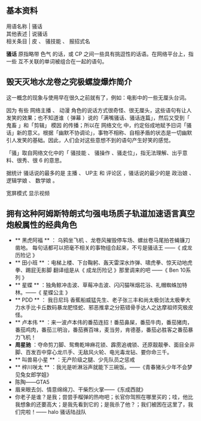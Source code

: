 **基本资料**  
---  
用语名称  |  骚话   
其他表述  |  说骚话   
相关条目  |  皮  、  骚技能  、  报招式名   
  
**骚话** 原指略带  色气  的话，或  CP  之间一些具有挑逗性的话语。在网络平台上，指  一些  互不关联的单词被组合在一起的语句。

##  毁天灭地水龙卷之究极螺旋爆炸简介

这一概念的现象与使用早在很久之前就有了，例如：电影中的一些无厘头台词。

因为  有些  网络主播  、  动漫  角色的说话方式很奇怪、很无厘头，这些语句有让人发笑的效果；也不知道谁（  弹幕
）说的「满嘴骚话、骚话连篇」，然后又受到「  鬼畜  」和「剪辑」  模因  的传播；所以在  网络文化
中，约定俗成地赋予旧词「骚话」新的意义。根据「幽默不协调论」，事物不相称、自相矛盾的状态是一切幽默引人发笑的基础。因此，人们会对这些意想不到的语句产生好笑的感觉。

「骚」取自网络文化中的「  骚技能  、  骚操作  、骚走位」，指无法理解、出乎意料、很秀、很  6  的意思。

据统计  骚话说的最多的是  主播  、  UP主  和  评论区  ，骚话说的最少的是  政治娘  、  逻辑学娘  、  数学娘  。

宽屏模式  显示视频

##  拥有这种阿姆斯特朗式匀强电场质子轨道加速语言真空炮般属性的经典角色

  * ** 黑虎阿福  ** ：  乌鸦坐飞机  、龙卷风摧毁停车场、螺丝卷马尾拍苍蝇镰刀凿地。  每句话都可以把毫不相关的事物组合起来，不亏是骚话王  ——《  成龙历险记  》 
  * ** 田小班  ** ：电梯上楼、下台鞠躬、轰天雷深水炸弹、啸虎拳、惊天动地虎拳、踢屁无影脚  翻译组是从《  成龙历险记  》那里调来的吧  ——《  Ben 10系列  》 
  * ** 星蝶  ** ：独角鲸冲击波、草莓冲击波、闪闪猫咪烟花浴、礼帽蜘蛛加特林。——《  星蝶公主  》 
  * ** PDD  ** ：  我日尼玛  香蕉船威猛先生、老子张三丰和尚太极剑法太极拳大力水手比卡丘数码暴龙肥怪蛇、邪恶推拿之分筋错骨手达人之达摩祖师究极皮怪。 
  * ** 卢本伟  ** ：来一波卢本伟的番茄连招！番茄鼻屎，番茄牛肉，番茄猪肉，番茄鸡肉，番茄三明治，番茄赛百味，麦当劳，肯德基，番茄必胜客之番茄暴力飞机！ 
  * **周星驰** ：夺命剪刀脚、鸳鸯乾坤麻花锁、霹雳追魂锁、还原靓靓拳、面目全非脚、百发百中穿心龙爪手、无敌风火轮、电光毒龙钻、要你命三千。 
  * ** 叫兽易小星  ** ：无产阶级之腿、少先队员之惩戒 
  * ** 梓川咲太  ** ：我光是听淋浴声就能下三碗饭。——《青春猪头少年不会梦见兔女郎学姐》 
  * 陈陶——GTA5 
  * 眉来眼去剑、情意绵绵刀、干柴烈火掌——《东成西就》 
  * 你老子是谁？是我；尝尝手榴弹的热吻吧；长官你驾照在哪里买的；哇，他比我想象的还要高大；是我先看到它的；是我杀了他？；我们被困在这里了，我们完啦！——  halo  骚话陆战队 

